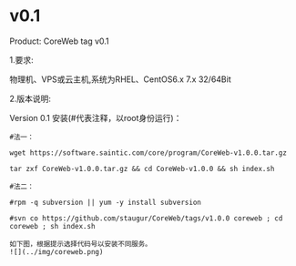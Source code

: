 # v0.1

Product: CoreWeb tag v0.1

1.要求:

物理机、VPS或云主机,系统为RHEL、CentOS6.x 7.x 32/64Bit

2.版本说明:

Version 0.1 安装(#代表注释，以root身份运行)：
```
#法一：

wget https://software.saintic.com/core/program/CoreWeb-v1.0.0.tar.gz

tar zxf CoreWeb-v1.0.0.tar.gz && cd CoreWeb-v1.0.0 && sh index.sh

#法二：

#rpm -q subversion || yum -y install subversion

#svn co https://github.com/staugur/CoreWeb/tags/v1.0.0 coreweb ; cd coreweb ; sh index.sh

如下图，根据提示选择代码号以安装不同服务。
![](../img/coreweb.png)

```